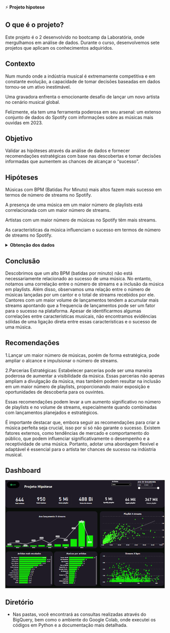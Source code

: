 ⚡ **Projeto hipotese**

## O que é o projeto?

Este projeto é o 2 desenvolvido no bootcamp da Laboratória, onde mergulhamos em análise de dados. Durante o curso, desenvolvemos sete projetos que aplicam os conhecimentos adquiridos.


## Contexto

Num mundo onde a indústria musical é extremamente competitiva e em constante evolução, a capacidade de tomar decisões baseadas em dados tornou-se um ativo inestimável. 

Uma gravadora enfrenta o emocionante desafio de lançar um novo artista no cenário musical global. 

Felizmente, ela tem uma ferramenta poderosa em seu arsenal: um extenso conjunto de dados do Spotify com informações sobre as músicas mais ouvidas em 2023.

## Objetivo

Validar as hipóteses através da análise de dados e fornecer recomendações estratégicas com base nas descobertas e tomar decisões informadas que aumentem as chances de alcançar o “sucesso”.

## Hipóteses

Músicas com BPM (Batidas Por Minuto) mais altos fazem mais sucesso em termos de número de streams no Spotify.

A presença de uma música em um maior número de playlists está correlacionada com um maior número de streams.

Artistas com um maior número de músicas no Spotify têm mais streams.

As características da música influenciam o sucesso em termos de número de streams no Spotify.

<details>
  <summary><strong>Obtenção dos dados</strong></summary>
  
### Para esse projeto foi disponibilizado pela Laboratoria 3 tabelas
  
  **Trackinspotify**
  
  track_id: Identificador exclusivo da música. É um número inteiro de 7 dígitos que não se repete.
  
  track_name: Nome da música.

  <strong>artist(s)_name</strong>: Nome do(s) artista(s) da música.
  
  artist_count: Número de artistas que contribuíram na música.
  
  released_year: Ano em que a música foi lançada.
  
  released_month: Mês em que a música foi lançada.
  
  released_day: Dia do mês em que a música foi lançada.
  
  inspotifyplaylists: Número de listas de reprodução do Spotify em que a música está incluída
  
  inspotifycharts: Presença e posição da música nas paradas do Spotify
  
  streams: Número total de streams no Spotify. Representa o número de vezes que a música foi ouvida.
  
  **Trackincompetition**
  
  track_id: Identificador exclusivo da música. É um número inteiro de 7 dígitos que não se repete.
  
  inappleplaylists: número de listas de reprodução da Apple Music em que a música está incluída.
  
  inapplecharts: Presença e classificação da música nas paradas da Apple Music.
  
  indeezerplaylists: Número de playlists do Deezer em que a música está incluída.
  
  indeezercharts: Presença e posição da música nas paradas da Deezer.
  
  inshazamcharts: Presença e classificação da música nas paradas da Shazam.
  
  **Tracktechnicalinfo**
  
  track_id: Identificador exclusivo da música. É um número inteiro de 7 dígitos que não se repete.

  bpm: Batidas por minuto, uma medida do tempo da música.

  key: Tom musical da música.

  mode: Modo de música (maior ou menor).

  danceability_%: Porcentagem que indica o quão apropriado a canção é para dançar

  valence_%: Positividade do conteúdo musical da música.

  energy_%: Nível de energia percebido da música.

  acusticness_%: Quantidade de som acústico na música.

  instrumentality_%: Quantidade de conteúdo instrumental na música.

  liveness_%: Presença de elementos de performance ao vivo.

  speechiness_%: Quantidade de palavras faladas na música.
</details>


## Conclusão

Descobrimos que um alto BPM (batidas por minuto) não está necessariamente relacionado ao sucesso de uma música. No entanto, notamos uma correlação entre o número de streams e a inclusão da música em playlists. Além disso, observamos uma relação entre o número de músicas lançadas por um cantor e o total de streams recebidos por ele. Cantores com um maior volume de lançamentos tendem a acumular mais streams apontando que a frequencia de lançamentos pode ser um fator para o sucesso na plataforma. Apesar de identificarmos algumas correlações entre características musicais, não encontramos evidências sólidas de uma ligação direta entre essas características e o sucesso de uma música.

## Recomendações

1.Lançar um maior número de músicas, porém de forma estratégica, pode ampliar o alcance e impulsionar o número de streams.

2.Parcerias Estratégicas: Estabelecer parcerias  pode ser uma maneira poderosa de aumentar a visibilidade da música. Essas parcerias não apenas ampliam a divulgação da música, mas também podem resultar na inclusão em um maior número de playlists, proporcionando maior exposição e oportunidades de descoberta para os ouvintes.

Essas recomendações podem levar a um aumento significativo no número de playlists e no volume de streams, especialmente quando combinadas com lançamentos planejados e estratégicos.

É importante destacar que, embora seguir as recomendações para criar a música perfeita seja crucial, isso por si só não garante o sucesso. Existem fatores externos, como tendências de mercado e comportamento do público, que podem influenciar significativamente o desempenho e a receptividade de uma música. Portanto, adotar uma abordagem flexível e adaptável é essencial para o artista ter chances de sucesso na indústria musical.

## Dashboard
![](https://github.com/Mayara-alvess/02.Projeto-hipotese/blob/main/Dashboard.png)

## Diretório

- Nas pastas, você encontrará as consultas realizadas através do BigQuery, bem como o ambiente do Google Colab, onde executei os códigos em Python e a documentação mais detalhada.

